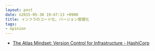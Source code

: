 ```yaml
---
layout: post
date: n2015-05-30 19:47:13 +0900
title: インフラのコード化、バージョン管理化
tags:
- opinion
---
```


- [The Atlas Mindset: Version Control for Infrastructure - HashiCorp](https://www.hashicorp.com/blog/atlas-mindset.html)
